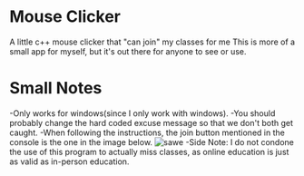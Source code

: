 # Mouse Clicker
 A little c++ mouse clicker that "can join" my classes for me
 This is more of a small app for myself, but it's out there for anyone to see or use.
# Small Notes
 -Only works for windows(since I only work with windows). 
 -You should probably change the hard coded excuse message so that we don't both get caught.
 -When following the instructions, the join button mentioned in the console is the one in the image below.
 ![sawe](https://user-images.githubusercontent.com/78666890/116772460-8c6ca200-aa4f-11eb-92e6-fa2065e320ed.PNG)
 -Side Note: I do not condone the use of this program to actually miss classes, as online education is just as valid as in-person education.
 
